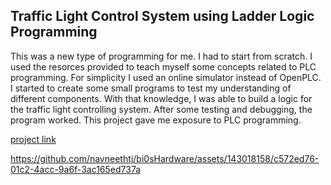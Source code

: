 ## Traffic Light Control System using Ladder Logic Programming

This was a new type of programming for me. I had to start from scratch. I used the resorces provided to teach myself some concepts related to PLC programming. For simplicity I used an online simulator instead of OpenPLC. I started to create some small programs to test my understanding of different components. With that knowledge, I was able to build a logic for the traffic light controlling system. After some testing and debugging, the program worked. This project gave me exposure to PLC programming. 

[project link](https://app.plcsimulator.online/gTMZAgT2VPjP1Nx1rBLm)

https://github.com/navneethtj/bi0sHardware/assets/143018158/c572ed76-01c2-4acc-9a6f-3ac165ed737a
